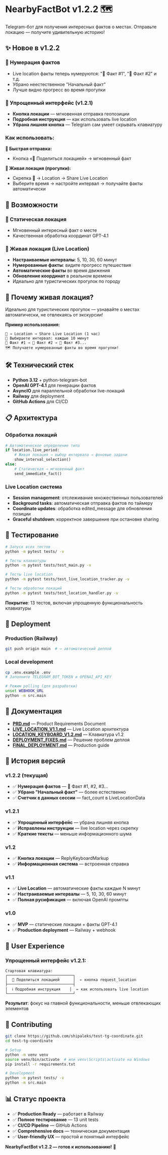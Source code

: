 # NearbyFactBot v1.2.2 🗺️

Telegram-бот для получения интересных фактов о местах. Отправьте локацию — получите удивительную историю!

## ✨ Новое в v1.2.2

### 🔢 **Нумерация фактов**
- Live location факты теперь нумеруются: "🔴 Факт #1", "🔴 Факт #2" и т.д.
- Убрано неестественное "Начальный факт"
- Лучше видно прогресс во время прогулки

### 📍 Упрощенный интерфейс (v1.2.1)
- **Кнопка локации** — мгновенная отправка геопозиции
- **Подробная инструкция** — как использовать live location
- **Убрана лишняя кнопка** — Telegram сам умеет скрывать клавиатуру

### Как использовать:

**📍 Быстрая отправка:**
- Кнопка «📍 Поделиться локацией» → мгновенный факт

**🔴 Живая локация (прогулки):**
- Скрепка 📎 → Location → Share Live Location
- Выберите время → настройте интервал → получайте факты автоматически

## 🚀 Возможности

### 📍 Статическая локация
- Мгновенный интересный факт о месте
- Качественная обработка координат GPT-4.1

### 🔴 Живая локация (Live Location)
- **Настраиваемые интервалы**: 5, 10, 30, 60 минут  
- **Нумерованные факты**: видите прогресс путешествия
- **Автоматические факты** во время движения
- **Обновление координат** в реальном времени
- Идеально для туристических прогулок по городу

## 🎯 Почему живая локация?

Идеально для туристических прогулок — узнавайте о местах автоматически, не отвлекаясь от экскурсии!

**Пример использования:**
```
📎 → Location → Share Live Location (1 час)
🔴 Выбираете интервал: каждые 10 минут  
🔴 Факт #1 → 🔴 Факт #2 → 🔴 Факт #3...
🗺️ Получаете нумерованные факты во время прогулки!
```

## 🛠️ Технический стек

- **Python 3.12** + python-telegram-bot
- **OpenAI GPT-4.1** для генерации фактов
- **AsyncIO** для параллельной обработки live-локаций
- **Railway** для deployment
- **GitHub Actions** для CI/CD

## 📋 Архитектура

### Обработка локаций
```python
# Автоматическое определение типа
if location.live_period:
    # Живая локация → выбор интервала → фоновые задачи
    show_interval_selection()
else:
    # Статическая → мгновенный факт
    send_immediate_fact()
```

### Live Location система
- **Session management**: отслеживание множественных пользователей
- **Background tasks**: автоматическая отправка фактов по таймеру
- **Coordinate updates**: обработка edited_message для обновления позиции
- **Graceful shutdown**: корректное завершение при остановке sharing

## 🧪 Тестирование

```bash
# Запуск всех тестов
python -m pytest tests/ -v

# Тесты клавиатуры  
python -m pytest tests/test_main.py -v

# Тесты live location
python -m pytest tests/test_live_location_tracker.py -v

# Тесты обработки локаций
python -m pytest tests/test_location_handler.py -v
```

**Покрытие**: 13 тестов, включая упрощенную функциональность клавиатуры

## 🚀 Deployment

### Production (Railway)
```bash
git push origin main  # → автоматический деплой
```

### Local development
```bash
cp .env.example .env
# Заполните TELEGRAM_BOT_TOKEN и OPENAI_API_KEY

# Режим polling (для разработки)
unset WEBHOOK_URL  
python -m src.main
```

## 📖 Документация

- **[PRD.md](docs/PRD.md)** — Product Requirements Document
- **[LIVE_LOCATION_V1.1.md](docs/LIVE_LOCATION_V1.1.md)** — Live Location архитектура
- **[LOCATION_KEYBOARD_V1.2.md](docs/LOCATION_KEYBOARD_V1.2.md)** — Клавиатура v1.2
- **[DEPLOYMENT_FIXES.md](docs/DEPLOYMENT_FIXES.md)** — Решение проблем деплоя
- **[FINAL_DEPLOYMENT.md](docs/FINAL_DEPLOYMENT.md)** — Production guide

## 🔄 История версий

### v1.2.2 (текущая)
- ✅ **Нумерация фактов** — 🔴 Факт #1, #2, #3...
- ✅ **Убрано "Начальный факт"** — более естественно
- ✅ **Счетчик в данных сессии** — fact_count в LiveLocationData

### v1.2.1
- ✅ **Упрощенный интерфейс** — убрана лишняя кнопка
- ✅ **Исправлены инструкции** — live location через скрепку
- ✅ **Краткие тексты** — меньше информационного шума

### v1.2  
- ✅ **Кнопка локации** — ReplyKeyboardMarkup
- ✅ **Информационная система** — встроенная справка

### v1.1  
- ✅ **Live Location** — автоматические факты каждые N минут
- ✅ **Настраиваемые интервалы** — 5, 10, 30, 60 минут
- ✅ **Полная русификация** — включая OpenAI промпты

### v1.0
- ✅ **MVP** — статические локации + факты GPT-4.1
- ✅ **Production deployment** — Railway + webhook

## 🌟 User Experience

### Упрощенный интерфейс v1.2.1:
```
Стартовая клавиатура:
┌─────────────────────────────┐
│  📍 Поделиться локацией      │  ← кнопка request_location
├─────────────────────────────┤
│  ℹ️ Подробная инструкция    │  ← как использовать live location
└─────────────────────────────┘
```

**Результат**: фокус на главной функциональности, меньше отвлекающих элементов

## 🤝 Contributing

```bash
git clone https://github.com/shipaleks/test-tg-coordinate.git
cd test-tg-coordinate

# Setup
python -m venv venv
source venv/bin/activate  # или venv\Scripts\activate на Windows
pip install -r requirements.txt

# Development
python -m pytest tests/ -v
python -m src.main
```

## 📊 Статус проекта

- ✅ **Production Ready** — работает в Railway
- ✅ **Полное тестирование** — 13 unit tests
- ✅ **CI/CD Pipeline** — GitHub Actions
- ✅ **Comprehensive docs** — техническая документация
- ✅ **User-friendly UX** — простой и понятный интерфейс

**NearbyFactBot v1.2.2 — готов к использованию!** 🚀 